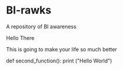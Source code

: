 # BI-rawks
A repository of BI awareness

Hello There

This is going to make your life so much better 

def second_function(): 
  print ("Hello World")
